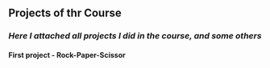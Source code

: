 ## Projects of thr Course

### *Here I attached all projects I did in the course, and some others*
#### First project - Rock-Paper-Scissor